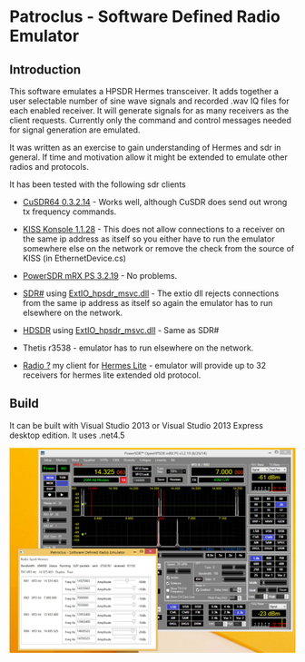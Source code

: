 ﻿Patroclus - Software Defined Radio Emulator
===========================================

## Introduction

This software emulates a HPSDR Hermes transceiver.
It adds together a user selectable number of sine wave signals and recorded .wav IQ files for each enabled receiver.
It will generate signals for as many receivers as the client requests.
Currently only the command and control messages needed for signal generation are emulated. 

It was written as an exercise to gain understanding of Hermes and sdr in general.
If time and motivation allow it might be extended to emulate other radios and protocols.

It has been tested with the following sdr clients

  * [CuSDR64 0.3.2.14](https://plus.google.com/107168125384405552048/posts) - Works well, although CuSDR does send out wrong tx frequency commands.

  * [KISS Konsole 1.1.28](http://openhpsdr.org/wiki/index.php?title=KISS_Konsole) - This does not allow connections to a receiver on the same ip address as itself so you either have to run the emulator somewhere else on the network or remove the check from the source of KISS (in EthernetDevice.cs)

  * [PowerSDR mRX PS 3.2.19](http://openhpsdr.org/wiki/index.php?title=PowerSDR) - No problems.

  * [SDR#](http://sdrsharp.com/) using [ExtIO_hpsdr_msvc.dll](https://github.com/amontefusco/extio-hermes) - The extio dll rejects connections from the same ip address as itself so again the emulator has to run elsewhere on the network. 

  * [HDSDR](http://www.hdsdr.de/) using [ExtIO_hpsdr_msvc.dll](https://github.com/amontefusco/extio-hermes) - Same as SDR#

  * Thetis r3538 - emulator has to run elsewhere on the network.

  * [Radio ?](http://www.ihopper.org/radio/) my client for [Hermes Lite](https://github.com/softerhardware/Hermes-Lite) - emulator will provide up to 32 receivers for hermes lite extended old protocol.

## Build
It can be built with Visual Studio 2013 or Visual Studio 2013 Express desktop edition.
It uses .net4.5

![Patroclus](docs/patroclus.JPG)

